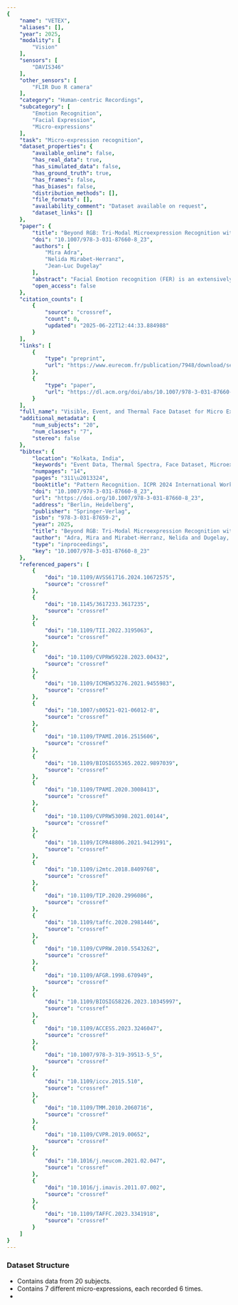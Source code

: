 ```yaml
---
{
    "name": "VETEX",
    "aliases": [],
    "year": 2025,
    "modality": [
        "Vision"
    ],
    "sensors": [
        "DAVIS346"
    ],
    "other_sensors": [
        "FLIR Duo R camera"
    ],
    "category": "Human-centric Recordings",
    "subcategory": [
        "Emotion Recognition",
        "Facial Expression",
        "Micro-expressions"
    ],
    "task": "Micro-expression recognition",
    "dataset_properties": {
        "available_online": false,
        "has_real_data": true,
        "has_simulated_data": false,
        "has_ground_truth": true,
        "has_frames": false,
        "has_biases": false,
        "distribution_methods": [],
        "file_formats": [],
        "availability_comment": "Dataset available on request",
        "dataset_links": []
    },
    "paper": {
        "title": "Beyond RGB: Tri-Modal Microexpression Recognition with\u00a0RGB, Thermal, and\u00a0Event Data",
        "doi": "10.1007/978-3-031-87660-8_23",
        "authors": [
            "Mira Adra",
            "Nelida Mirabet-Herranz",
            "Jean-Luc Dugelay"
        ],
        "abstract": "Facial Emotion recognition (FER) is an extensively studied computer vision task that aims at identifying and categorizing emotional expressions depicted on a human face, such as anger, fear, or happiness. Due to the subjective nature of feelings, deep learning models may struggle to learn implicit information about a person\u2019s emotions, leading to inaccuracies in existing methods. In this work, we aim to estimate microexpressions\u2014small facial movements that can indicate underlying feelings, as described in the Facial Action Coding System (FACS)\u2014from face videos, as these facial movements provide explicit information that is more easily perceivable by deep learning architectures. Furthermore, despite the evolution of FER technologies driven by advancements in neural network architectures and the exploration of new sensing technologies, there is a significant shortage of datasets that leverage these emerging modalities, which limits the progress of research in this field. In our study, we aim to explore and compare the feasibility of using different input data modalities, visible, thermal, and event, as training and testing data for a CNN baseline network by presenting a pioneering dataset that integrates these three modalities, each annotated with detailed Facial Action Units (FAUs) present in the FACS. Our proposed Visible, Event, and Thermal Face Dataset for Micro Expression Recognition (VETEX) containing 2506 face videos is available upon request.",
        "open_access": false
    },
    "citation_counts": [
        {
            "source": "crossref",
            "count": 0,
            "updated": "2025-06-22T12:44:33.884988"
        }
    ],
    "links": [
        {
            "type": "preprint",
            "url": "https://www.eurecom.fr/publication/7948/download/sec-publi-7948_1.pdf"
        },
        {
            "type": "paper",
            "url": "https://dl.acm.org/doi/abs/10.1007/978-3-031-87660-8_23"
        }
    ],
    "full_name": "Visible, Event, and Thermal Face Dataset for Micro Expression Recognition (VETEX)",
    "additional_metadata": {
        "num_subjects": "20",
        "num_classes": "7",
        "stereo": false
    },
    "bibtex": {
        "location": "Kolkata, India",
        "keywords": "Event Data, Thermal Spectra, Face Dataset, Microexpression, Facial Emotion Recognition, Tri-modal dataset",
        "numpages": "14",
        "pages": "311\u2013324",
        "booktitle": "Pattern Recognition. ICPR 2024 International Workshops and Challenges: Kolkata, India, December 1, 2024, Proceedings, Part II",
        "doi": "10.1007/978-3-031-87660-8_23",
        "url": "https://doi.org/10.1007/978-3-031-87660-8_23",
        "address": "Berlin, Heidelberg",
        "publisher": "Springer-Verlag",
        "isbn": "978-3-031-87659-2",
        "year": 2025,
        "title": "Beyond RGB: Tri-Modal Microexpression Recognition with&nbsp;RGB, Thermal, and&nbsp;Event Data",
        "author": "Adra, Mira and Mirabet-Herranz, Nelida and Dugelay, Jean-Luc",
        "type": "inproceedings",
        "key": "10.1007/978-3-031-87660-8_23"
    },
    "referenced_papers": [
        {
            "doi": "10.1109/AVSS61716.2024.10672575",
            "source": "crossref"
        },
        {
            "doi": "10.1145/3617233.3617235",
            "source": "crossref"
        },
        {
            "doi": "10.1109/TII.2022.3195063",
            "source": "crossref"
        },
        {
            "doi": "10.1109/CVPRW59228.2023.00432",
            "source": "crossref"
        },
        {
            "doi": "10.1109/ICMEW53276.2021.9455983",
            "source": "crossref"
        },
        {
            "doi": "10.1007/s00521-021-06012-8",
            "source": "crossref"
        },
        {
            "doi": "10.1109/TPAMI.2016.2515606",
            "source": "crossref"
        },
        {
            "doi": "10.1109/BIOSIG55365.2022.9897039",
            "source": "crossref"
        },
        {
            "doi": "10.1109/TPAMI.2020.3008413",
            "source": "crossref"
        },
        {
            "doi": "10.1109/CVPRW53098.2021.00144",
            "source": "crossref"
        },
        {
            "doi": "10.1109/ICPR48806.2021.9412991",
            "source": "crossref"
        },
        {
            "doi": "10.1109/i2mtc.2018.8409768",
            "source": "crossref"
        },
        {
            "doi": "10.1109/TIP.2020.2996086",
            "source": "crossref"
        },
        {
            "doi": "10.1109/taffc.2020.2981446",
            "source": "crossref"
        },
        {
            "doi": "10.1109/CVPRW.2010.5543262",
            "source": "crossref"
        },
        {
            "doi": "10.1109/AFGR.1998.670949",
            "source": "crossref"
        },
        {
            "doi": "10.1109/BIOSIG58226.2023.10345997",
            "source": "crossref"
        },
        {
            "doi": "10.1109/ACCESS.2023.3246047",
            "source": "crossref"
        },
        {
            "doi": "10.1007/978-3-319-39513-5_5",
            "source": "crossref"
        },
        {
            "doi": "10.1109/iccv.2015.510",
            "source": "crossref"
        },
        {
            "doi": "10.1109/TMM.2010.2060716",
            "source": "crossref"
        },
        {
            "doi": "10.1109/CVPR.2019.00652",
            "source": "crossref"
        },
        {
            "doi": "10.1016/j.neucom.2021.02.047",
            "source": "crossref"
        },
        {
            "doi": "10.1016/j.imavis.2011.07.002",
            "source": "crossref"
        },
        {
            "doi": "10.1109/TAFFC.2023.3341918",
            "source": "crossref"
        }
    ]
}
---
```



### Dataset Structure 

- Contains data from 20 subjects.
- Contains 7 different micro-expressions, each recorded 6 times.
-